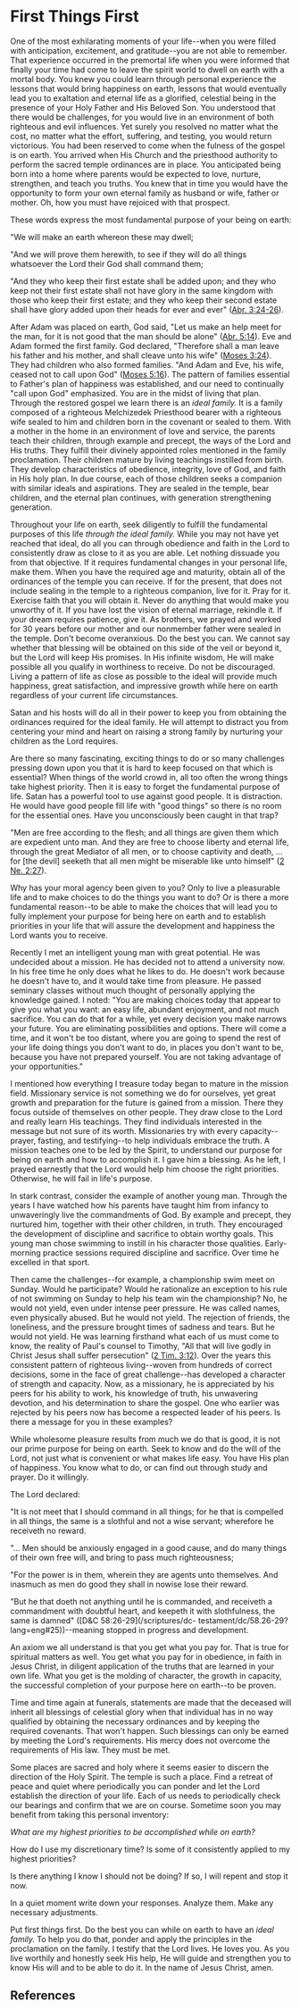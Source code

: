 # First Things First

One of the most exhilarating moments of your life--when you were filled with
anticipation, excitement, and gratitude--you are not able to remember. That
experience occurred in the premortal life when you were informed that finally
your time had come to leave the spirit world to dwell on earth with a mortal
body. You knew you could learn through personal experience the lessons that
would bring happiness on earth, lessons that would eventually lead you to
exaltation and eternal life as a glorified, celestial being in the presence of
your Holy Father and His Beloved Son. You understood that there would be
challenges, for you would live in an environment of both righteous and evil
influences. Yet surely you resolved no matter what the cost, no matter what
the effort, suffering, and testing, you would return victorious. You had been
reserved to come when the fulness of the gospel is on earth. You arrived when
His Church and the priesthood authority to perform the sacred temple
ordinances are in place. You anticipated being born into a home where parents
would be expected to love, nurture, strengthen, and teach you truths. You knew
that in time you would have the opportunity to form your own eternal family as
husband or wife, father or mother. Oh, how you must have rejoiced with that
prospect.

These words express the most fundamental purpose of your being on earth:

"We will make an earth whereon these may dwell;

"And we will prove them herewith, to see if they will do all things whatsoever
the Lord their God shall command them;

"And they who keep their first estate shall be added upon; and they who keep
not their first estate shall not have glory in the same kingdom with those who
keep their first estate; and they who keep their second estate shall have
glory added upon their heads for ever and ever" ([Abr.
3:24-26](/scriptures/pgp/abr/3.24-26?lang=eng#23)).

After Adam was placed on earth, God said, "Let us make an help meet for the
man, for it is not good that the man should be alone" ([Abr.
5:14](/scriptures/pgp/abr/5.14?lang=eng#13)). Eve and Adam formed the first
family. God declared, "Therefore shall a man leave his father and his mother,
and shall cleave unto his wife" ([Moses
3:24](/scriptures/pgp/moses/3.24?lang=eng#23)). They had children who also
formed families. "And Adam and Eve, his wife, ceased not to call upon God"
([Moses 5:16](/scriptures/pgp/moses/5.16?lang=eng#15)). The pattern of
families essential to Father's plan of happiness was established, and our need
to continually "call upon God" emphasized. You are in the midst of living that
plan. Through the restored gospel we learn there is an _ideal family._ It is a
family composed of a righteous Melchizedek Priesthood bearer with a righteous
wife sealed to him and children born in the covenant or sealed to them. With a
mother in the home in an environment of love and service, the parents teach
their children, through example and precept, the ways of the Lord and His
truths. They fulfill their divinely appointed roles mentioned in the family
proclamation. Their children mature by living teachings instilled from birth.
They develop characteristics of obedience, integrity, love of God, and faith
in His holy plan. In due course, each of those children seeks a companion with
similar ideals and aspirations. They are sealed in the temple, bear children,
and the eternal plan continues, with generation strengthening generation.

Throughout your life on earth, seek diligently to fulfill the fundamental
purposes of this life _through the ideal family._ While you may not have yet
reached that ideal, do all you can through obedience and faith in the Lord to
consistently draw as close to it as you are able. Let nothing dissuade you
from that objective. If it requires fundamental changes in your personal life,
make them. When you have the required age and maturity, obtain all of the
ordinances of the temple you can receive. If for the present, that does not
include sealing in the temple to a righteous companion, live for it. Pray for
it. Exercise faith that you will obtain it. Never do anything that would make
you unworthy of it. If you have lost the vision of eternal marriage, rekindle
it. If your dream requires patience, give it. As brothers, we prayed and
worked for 30 years before our mother and our nonmember father were sealed in
the temple. Don't become overanxious. Do the best you can. We cannot say
whether that blessing will be obtained on this side of the veil or beyond it,
but the Lord will keep His promises. In His infinite wisdom, He will make
possible all you qualify in worthiness to receive. Do not be discouraged.
Living a pattern of life as close as possible to the ideal will provide much
happiness, great satisfaction, and impressive growth while here on earth
regardless of your current life circumstances.

Satan and his hosts will do all in their power to keep you from obtaining the
ordinances required for the ideal family. He will attempt to distract you from
centering your mind and heart on raising a strong family by nurturing your
children as the Lord requires.

Are there so many fascinating, exciting things to do or so many challenges
pressing down upon you that it is hard to keep focused on that which is
essential? When things of the world crowd in, all too often the wrong things
take highest priority. Then it is easy to forget the fundamental purpose of
life. Satan has a powerful tool to use against good people. It is distraction.
He would have good people fill life with "good things" so there is no room for
the essential ones. Have you unconsciously been caught in that trap?

"Men are free according to the flesh; and all things are given them which are
expedient unto man. And they are free to choose liberty and eternal life,
through the great Mediator of all men, or to choose captivity and death, ... for
[the devil] seeketh that all men might be miserable like unto himself" ([2 Ne.
2:27](/scriptures/bofm/2-ne/2.27?lang=eng#26)).

Why has your moral agency been given to you? Only to live a pleasurable life
and to make choices to do the things you want to do? Or is there a more
fundamental reason--to be able to make the choices that will lead you to fully
implement your purpose for being here on earth and to establish priorities in
your life that will assure the development and happiness the Lord wants you to
receive.

Recently I met an intelligent young man with great potential. He was undecided
about a mission. He has decided not to attend a university now. In his free
time he only does what he likes to do. He doesn't work because he doesn't have
to, and it would take time from pleasure. He passed seminary classes without
much thought of personally applying the knowledge gained. I noted: "You are
making choices today that appear to give you what you want: an easy life,
abundant enjoyment, and not much sacrifice. You can do that for a while, yet
every decision you make narrows your future. You are eliminating possibilities
and options. There will come a time, and it won't be too distant, where you
are going to spend the rest of your life doing things you don't want to do, in
places you don't want to be, because you have not prepared yourself. You are
not taking advantage of your opportunities."

I mentioned how everything I treasure today began to mature in the mission
field. Missionary service is not something we do for ourselves, yet great
growth and preparation for the future is gained from a mission. There they
focus outside of themselves on other people. They draw close to the Lord and
really learn His teachings. They find individuals interested in the message
but not sure of its worth. Missionaries try with every capacity--prayer,
fasting, and testifying--to help individuals embrace the truth. A mission
teaches one to be led by the Spirit, to understand our purpose for being on
earth and how to accomplish it. I gave him a blessing. As he left, I prayed
earnestly that the Lord would help him choose the right priorities. Otherwise,
he will fail in life's purpose.

In stark contrast, consider the example of another young man. Through the
years I have watched how his parents have taught him from infancy to
unwaveringly live the commandments of God. By example and precept, they
nurtured him, together with their other children, in truth. They encouraged
the development of discipline and sacrifice to obtain worthy goals. This young
man chose swimming to instill in his character those qualities. Early-morning
practice sessions required discipline and sacrifice. Over time he excelled in
that sport.

Then came the challenges--for example, a championship swim meet on Sunday.
Would he participate? Would he rationalize an exception to his rule of not
swimming on Sunday to help his team win the championship? No, he would not
yield, even under intense peer pressure. He was called names, even physically
abused. But he would not yield. The rejection of friends, the loneliness, and
the pressure brought times of sadness and tears. But he would not yield. He
was learning firsthand what each of us must come to know, the reality of
Paul's counsel to Timothy, "All that will live godly in Christ Jesus shall
suffer persecution" ([2 Tim. 3:12](/scriptures/nt/2-tim/3.12?lang=eng#11)).
Over the years this consistent pattern of righteous living--woven from
hundreds of correct decisions, some in the face of great challenge--has
developed a character of strength and capacity. Now, as a missionary, he is
appreciated by his peers for his ability to work, his knowledge of truth, his
unwavering devotion, and his determination to share the gospel. One who
earlier was rejected by his peers now has become a respected leader of his
peers. Is there a message for you in these examples?

While wholesome pleasure results from much we do that is good, it is not our
prime purpose for being on earth. Seek to know and do the will of the Lord,
not just what is convenient or what makes life easy. You have His plan of
happiness. You know what to do, or can find out through study and prayer. Do
it willingly.

The Lord declared:

"It is not meet that I should command in all things; for he that is compelled
in all things, the same is a slothful and not a wise servant; wherefore he
receiveth no reward.

"... Men should be anxiously engaged in a good cause, and do many things of
their own free will, and bring to pass much righteousness;

"For the power is in them, wherein they are agents unto themselves. And
inasmuch as men do good they shall in nowise lose their reward.

"But he that doeth not anything until he is commanded, and receiveth a
commandment with doubtful heart, and keepeth it with slothfulness, the same is
damned" ([D&amp;C 58:26-29](/scriptures/dc-
testament/dc/58.26-29?lang=eng#25))--meaning stopped in progress and
development.

An axiom we all understand is that you get what you pay for. That is true for
spiritual matters as well. You get what you pay for in obedience, in faith in
Jesus Christ, in diligent application of the truths that are learned in your
own life. What you get is the molding of character, the growth in capacity,
the successful completion of your purpose here on earth--to be proven.

Time and time again at funerals, statements are made that the deceased will
inherit all blessings of celestial glory when that individual has in no way
qualified by obtaining the necessary ordinances and by keeping the required
covenants. That won't happen. Such blessings can only be earned by meeting the
Lord's requirements. His mercy does not overcome the requirements of His law.
They must be met.

Some places are sacred and holy where it seems easier to discern the direction
of the Holy Spirit. The temple is such a place. Find a retreat of peace and
quiet where periodically you can ponder and let the Lord establish the
direction of your life. Each of us needs to periodically check our bearings
and confirm that we are on course. Sometime soon you may benefit from taking
this personal inventory:

_What are my highest priorities to be accomplished while on earth?_

How do I use my discretionary time? Is some of it consistently applied to my
highest priorities?

Is there anything I know I should not be doing? If so, I will repent and stop
it now.

In a quiet moment write down your responses. Analyze them. Make any necessary
adjustments.

Put first things first. Do the best you can while on earth to have an _ideal
family._ To help you do that, ponder and apply the principles in the
proclamation on the family. I testify that the Lord lives. He loves you. As
you live worthily and honestly seek His help, He will guide and strengthen you
to know His will and to be able to do it. In the name of Jesus Christ, amen.

## References

